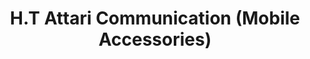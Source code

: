 ---
title: "H.T Attari Communication (Mobile Accessories)"
url: /karachi/h-t-attari-communication-mobile-accessories/
shop: Handy
---